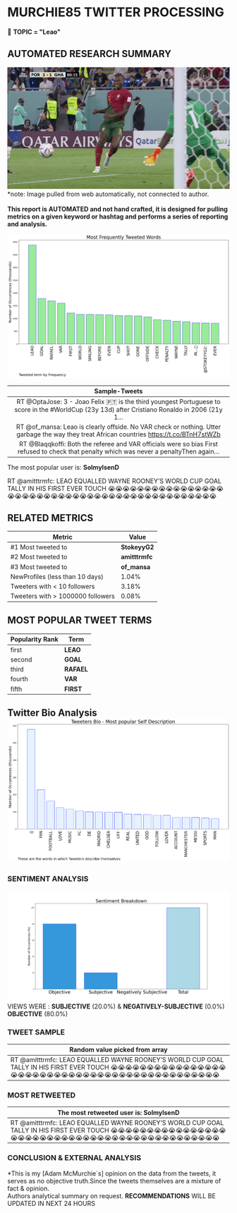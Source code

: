 # MURCHIE85 TWITTER PROCESSING 
&#x1F34E; **TOPIC = "Leao"**

## AUTOMATED RESEARCH SUMMARY

![image](assets/2022-11-24hashtagImage.png)*note: Image pulled from web automatically, not connected to author.
<br></br>
<b> This report is AUTOMATED and not hand crafted, it is designed for pulling metrics on a given keyword or hashtag and performs a series of reporting and analysis.</b>



![image](assets/2022-11-24TWEETS.png)



|                **Sample-Tweets**        |
| :-------------: |
| RT @OptaJose: 3 - Joao Felix 🇵🇹 is the third youngest Portuguese to score in the #WorldCup (23y 13d) after Cristiano Ronaldo in 2006 (21y 1… |
| RT @of_mansa: Leao is clearly offside. No VAR check or nothing. Utter garbage the way they treat African countries https://t.co/BTnH7stWZb |
| RT @Blaqqkoffi: Both the referee and VAR officials were so bias First refused to check that penalty which was never a penaltyThen again… |

The most popular user is: **SolmylsenD**
<div class="alert alert-block alert-danger"> RT @amitttrmfc: LEAO EQUALLED WAYNE ROONEY’S WORLD CUP GOAL TALLY IN HIS FIRST EVER TOUCH 😭😭😭😭😭😭😭😭😭😭😭😭😭😭😭😭😭😭😭😭😭😭😭😭😭😭😭😭😭😭😭😭😭😭😭😭😭😭😭😭😭😭😭😭😭</div>

## RELATED METRICS<br>
| Metric | Value |
| ------------- | ------------- |
| #1 Most tweeted to  | **StokeyyG2** |
| #2 Most tweeted to  | **amitttrmfc** |
| #3 Most tweeted to  | **of_mansa** |
| NewProfiles (less than 10 days) | 1.04%  |
| Tweeters with < 10 followers  | 3.18%|
| Tweeters with > 1000000 followers  | 0.08%  |



## MOST POPULAR TWEET TERMS 


| Popularity Rank  | Term |
| ------------- | ------------- |
| first  | **LEAO**  |
| second  | **GOAL**  |
| third  | **RAFAEL** |
| fourth  | **VAR**  |
| fifth  | **FIRST**  |


## Twitter Bio Analysis![image](assets/2022-11-24BIO.png)
### SENTIMENT ANALYSIS
![image](assets/2022-11-24sentiment.png)
VIEWS WERE : **SUBJECTIVE**  (20.0%) & **NEGATIVELY-SUBJECTIVE** (0.0%) **OBJECTIVE** (80.0%)

### TWEET SAMPLE 
| Random value picked from array |
| ------------- |
|RT @amitttrmfc: LEAO EQUALLED WAYNE ROONEY’S WORLD CUP GOAL TALLY IN HIS FIRST EVER TOUCH 😭😭😭😭😭😭😭😭😭😭😭😭😭😭😭😭😭😭😭😭😭😭😭😭😭😭😭😭😭😭😭😭😭😭😭😭😭😭😭😭😭😭😭😭😭 |

### MOST RETWEETED 

| The most retweeted user is: **SolmylsenD**  |
| ------------- |
| RT @amitttrmfc: LEAO EQUALLED WAYNE ROONEY’S WORLD CUP GOAL TALLY IN HIS FIRST EVER TOUCH 😭😭😭😭😭😭😭😭😭😭😭😭😭😭😭😭😭😭😭😭😭😭😭😭😭😭😭😭😭😭😭😭😭😭😭😭😭😭😭😭😭😭😭😭😭 |

### CONCLUSION & EXTERNAL ANALYSIS

*This is my [Adam McMurchie`s] opinion on the data from the tweets, it serves as no objective truth.Since the tweets themselves are a mixture of fact & opinion.<br>
Authors analytical summary on request.
**RECOMMENDATIONS** WILL BE UPDATED IN NEXT  24 HOURS <br>